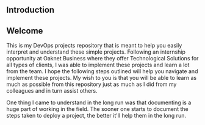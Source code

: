 ## Introduction

## Welcome

This is my DevOps projects repository that is meant to help you easily interpret and understand these simple projects. 
Following an internship opportunity at Oaknet Business where they offer Technological Solutions for all types of clients, I was able to implement these projects and learn a lot from the team.
I hope the following steps outlined will help you navigate and implement these projects.
My wish to you is that you will be able to learn as much as possible from this repository just as much as I did from my colleagues and in turn assist others.

One thing I came to understand in the long run was that documenting is a huge part of working in the field. The sooner one starts to document the steps taken to deploy a project, the better it'll help them in the long run.

